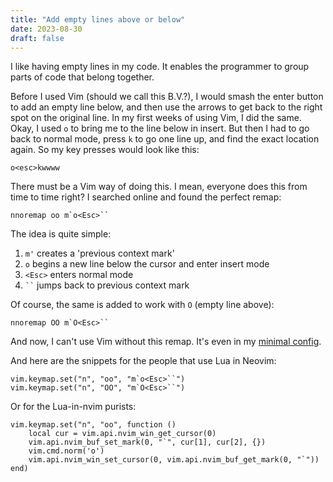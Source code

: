 ```yaml
---
title: "Add empty lines above or below"
date: 2023-08-30
draft: false
---
```


I like having empty lines in my code. It enables the programmer to group parts
of code that belong together.

Before I used Vim (should we call this B.V.?), I would smash the enter button
to add an empty line below, and then use the arrows to get back to the right
spot on the original line. In my first weeks of using Vim, I did the same.
Okay, I used `o` to bring me to the line below in insert. But then I had to go
back to normal mode, press `k` to go one line up, and find the exact location
again. So my key presses would look like this:

```
o<esc>kwwww
```

There must be a Vim way of doing this. I mean, everyone does this from time to
time right? I searched online and found the perfect remap:

```
nnoremap oo m`o<Esc>``
```

The idea is quite simple:
1. `m'` creates a 'previous context mark'
2. `o` begins a new line below the cursor and enter insert mode
3. `<Esc>` enters normal mode
4. ` `` ` jumps back to previous context mark

Of course, the same is added to work with `O` (empty line above):

```
nnoremap OO m`O<Esc>``
```

And now, I can't use Vim without this remap. It's even in my [minimal
config](https://gist.github.com/yochem/69babc7f634d0ee4bfbeca771e3f9366#file-comfy-vim-L22-L23
"GitHub Gist with my minimal Vim configuration").

And here are the snippets for the people that use Lua in Neovim:

```
vim.keymap.set("n", "oo", "m`o<Esc>``")
vim.keymap.set("n", "OO", "m`O<Esc>``")
```

Or for the Lua-in-nvim purists:
```
vim.keymap.set("n", "oo", function ()
	local cur = vim.api.nvim_win_get_cursor(0)
	vim.api.nvim_buf_set_mark(0, "`", cur[1], cur[2], {})
	vim.cmd.norm('o')
	vim.api.nvim_win_set_cursor(0, vim.api.nvim_buf_get_mark(0, "`"))
end)
```
